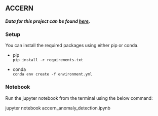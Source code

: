 ## ACCERN

#### _Data for this project can be found [here](https://s3.amazonaws.com/accern-data/2017-07-05.jsonl.gz)._

### Setup

You can install the required packages using either pip or conda.

- pip  
`pip install -r requirements.txt`

- conda  
`conda env create -f environment.yml`


### Notebook

Run the jupyter notebook from the terminal using the below command:

jupyter notebook accern_anomaly_detection.ipynb

